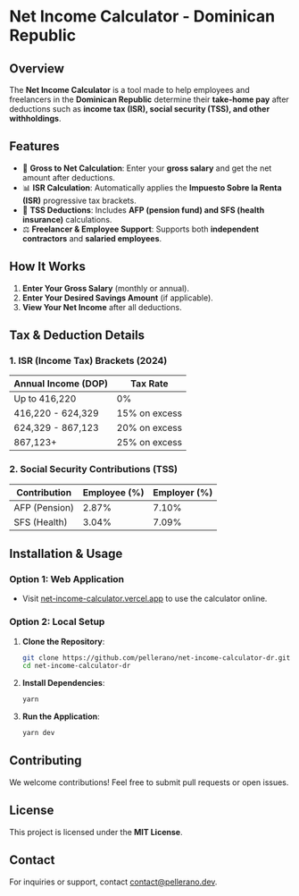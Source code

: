 # Net Income Calculator - Dominican Republic

## Overview

The **Net Income Calculator** is a tool made to help employees and freelancers in the **Dominican Republic** determine their **take-home pay** after deductions such as **income tax (ISR), social security (TSS), and other withholdings**.

## Features

- 🏦 **Gross to Net Calculation**: Enter your **gross salary** and get the net amount after deductions.
- 📊 **ISR Calculation**: Automatically applies the **Impuesto Sobre la Renta (ISR)** progressive tax brackets.
- 🏥 **TSS Deductions**: Includes **AFP (pension fund) and SFS (health insurance)** calculations.
- ⚖️ **Freelancer & Employee Support**: Supports both **independent contractors** and **salaried employees**.

## How It Works

1. **Enter Your Gross Salary** (monthly or annual).
2. **Enter Your Desired Savings Amount** (if applicable).
3. **View Your Net Income** after all deductions.

## Tax & Deduction Details

### 1. **ISR (Income Tax) Brackets (2024)**

| Annual Income (DOP) | Tax Rate      |
| ------------------- | ------------- |
| Up to 416,220       | 0%            |
| 416,220 - 624,329   | 15% on excess |
| 624,329 - 867,123   | 20% on excess |
| 867,123+            | 25% on excess |

### 2. **Social Security Contributions (TSS)**

| Contribution  | Employee (%) | Employer (%) |
| ------------- | ------------ | ------------ |
| AFP (Pension) | 2.87%        | 7.10%        |
| SFS (Health)  | 3.04%        | 7.09%        |

## Installation & Usage

### Option 1: Web Application

- Visit [net-income-calculator.vercel.app](https://net-income-calculator.vercel.app/) to use the calculator online.

### Option 2: Local Setup

1. **Clone the Repository**:
   ```sh
   git clone https://github.com/pellerano/net-income-calculator-dr.git
   cd net-income-calculator-dr
   ```
2. **Install Dependencies**:
   ```sh
   yarn
   ```
3. **Run the Application**:
   ```sh
   yarn dev
   ```

## Contributing

We welcome contributions! Feel free to submit pull requests or open issues.

## License

This project is licensed under the **MIT License**.

## Contact

For inquiries or support, contact [contact@pellerano.dev](mailto:contact@pellerano.dev).

